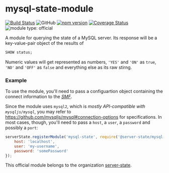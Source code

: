 # mysql-state-module

[![Build Status](https://travis-ci.com/server-state/mysql-state-module.svg?branch=master)](https://travis-ci.com/server-state/mysql-state-module)
![GitHub](https://img.shields.io/github/license/server-state/mysql-state-module)
[![npm version](https://badge.fury.io/js/%40server-state%2Fmysql-state-module.svg)](https://badge.fury.io/js/%40server-state%2Fmysql-state-module)
[![Coverage Status](https://coveralls.io/repos/github/server-state/mysql-state-module/badge.svg?branch=master)](https://coveralls.io/github/server-state/mysql-state-module?branch=master)
![module type: official](https://img.shields.io/badge/module%20type-official-%23015ba0)

A module for querying the state of a MySQL server. Its response will be a
key-value-pair object of the results of

```sql
SHOW status;
```

Numeric values will get represented as numbers, `'YES'` and `'ON'` as `true`,
`'NO'` and `'OFF'` as `false` and everything else as its raw stirng.

### Example
To use the module, you'll need to pass a configuartion object containing the connect information to the [*SMF*](https://github.com/server-state/specs/blob/master/terminology/server-module-function.md).

Since the module uses `mysql2`, which is *mostly API-compatible with `mysqljs/mysql`*, you may refer to https://github.com/mysqljs/mysql#connection-options for specifications. In most cases, though, you'll need to pass a `host`, a `user`, a `password` and possibly a `port`:

```js
serverState.registerModule('mysql-state', require('@server-state/mysql-state-module'), {
	host: 'localhost',
	user: 'my-username',
	password: 'somePassword'
});
```

This official module belongs to the organization [server-state](https://github.com/server-state).
